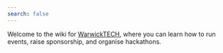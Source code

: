 ```yaml
---
search: false
---
```


Welcome to the wiki for [WarwickTECH](https://warwick.tech), where you can learn how to run events, raise sponsorship, and organise hackathons.
